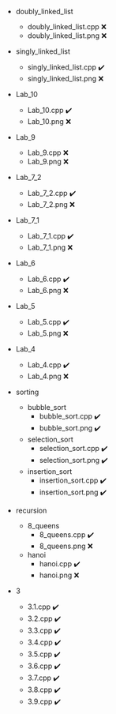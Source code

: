 - doubly_linked_list
  - doubly_linked_list.cpp ❌
  - doubly_linked_list.png ❌

- singly_linked_list
  - singly_linked_list.cpp ✔️
  - singly_linked_list.png ❌

- Lab_10
  - Lab_10.cpp ✔️
  - Lab_10.png ❌
 
- Lab_9
  - Lab_9.cpp ❌
  - Lab_9.png ❌

- Lab_7_2
  - Lab_7_2.cpp ✔️
  - Lab_7_2.png ❌

- Lab_7_1
  - Lab_7_1.cpp ✔️
  - Lab_7_1.png ❌

- Lab_6
  - Lab_6.cpp ✔️
  - Lab_6.png ❌

- Lab_5
  - Lab_5.cpp ✔️
  - Lab_5.png ❌

- Lab_4
  - Lab_4.cpp ✔️
  - Lab_4.png ❌

- sorting
  - bubble_sort
    - bubble_sort.cpp ✔️
    - bubble_sort.png ✔️
  - selection_sort
    - selection_sort.cpp ✔️
    - selection_sort.png ✔️
  - insertion_sort
    - insertion_sort.cpp ✔️
    - insertion_sort.png ✔️

- recursion
  - 8_queens
    - 8_queens.cpp ✔️
    - 8_queens.png ❌
  - hanoi
    - hanoi.cpp ✔️
    - hanoi.png ❌

- 3
  - 3.1.cpp ✔️
  - 3.2.cpp ✔️
  - 3.3.cpp ✔️
  - 3.4.cpp ✔️
  - 3.5.cpp ✔️
  - 3.6.cpp ✔️
  - 3.7.cpp ✔️
  - 3.8.cpp ✔️
  - 3.9.cpp ✔️
